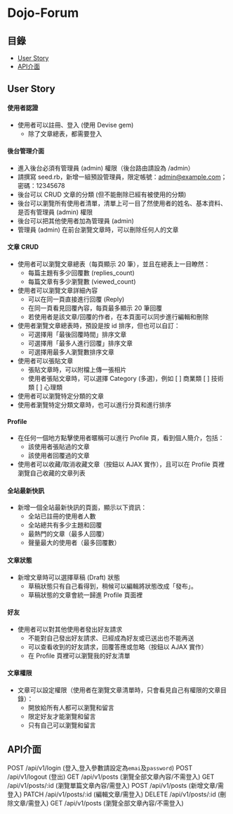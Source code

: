 # Dojo-Forum
## 目錄
* [User Story](#user-story)
* [API介面](#api介面)

## User Story
#### 使用者認證
* 使用者可以註冊、登入 (使用 Devise gem)
  * 除了文章總表，都需要登入

#### 後台管理介面
* 進入後台必須有管理員 (admin) 權限（後台路由請設為 /admin）
* 請撰寫 seed.rb，新增一組預設管理員，限定帳號：admin@example.com；密碼：12345678
* 後台可以 CRUD 文章的分類 (但不能刪除已經有被使用的分類)
* 後台可以瀏覽所有使用者清單，清單上可一目了然使用者的姓名、基本資料、是否有管理員 (admin) 權限
* 後台可以把其他使用者加為管理員 (admin)
* 管理員 (admin) 在前台瀏覽文章時，可以刪除任何人的文章

#### 文章 CRUD
* 使用者可以瀏覽文章總表（每頁顯示 20 筆），並且在總表上一目瞭然：
  * 每篇主題有多少回覆數 (replies_count)
  * 每篇文章有多少瀏覽數 (viewed_count)
* 使用者可以瀏覽文章詳細內容
  * 可以在同一頁直接進行回覆 (Reply)
  * 在同一頁看見回覆內容，每頁最多顯示 20 筆回覆
  * 若使用者是該文章/回覆的作者，在本頁面可以同步進行編輯和刪除
* 使用者瀏覽文章總表時，預設是按 id 排序，但也可以自訂：
  * 可選擇用「最後回覆時間」排序文章
  * 可選擇用「最多人進行回覆」排序文章
  * 可選擇用最多人瀏覽數排序文章
* 使用者可以張貼文章
  * 張貼文章時，可以附檔上傳一張相片
  * 使用者張貼文章時，可以選擇 Category (多選)，例如 [ ] 商業類 [ ] 技術類 [ ] 心理類
* 使用者可以瀏覽特定分類的文章
* 使用者瀏覽特定分類文章時，也可以進行分頁和進行排序

#### Profile
* 在任何一個地方點擊使用者暱稱可以進行 Profile 頁，看到個人簡介，包括：
  * 該使用者張貼過的文章
  * 該使用者回覆過的文章
* 使用者可以收藏/取消收藏文章（按鈕以 AJAX 實作），且可以在 Profile 頁裡瀏覽自己收藏的文章列表

#### 全站最新快訊
* 新增一個全站最新快訊的頁面，顯示以下資訊：
  * 全站已註冊的使用者人數
  * 全站總共有多少主題和回覆
  * 最熱門的文章（最多人回覆）
  * 聲量最大的使用者（最多回覆數）

#### 文章狀態
* 新增文章時可以選擇草稿 (Draft) 狀態
  * 草稿狀態只有自己看得到，稍候可以編輯將狀態改成「發布」。
  * 草稿狀態的文章會統一歸進 Profile 頁面裡

#### 好友
* 使用者可以對其他使用者發出好友請求
  * 不能對自己發出好友請求、已經成為好友或已送出也不能再送
  * 可以查看收到的好友請求，回覆答應或忽略（按鈕以 AJAX 實作）
  * 在 Profile 頁裡可以瀏覽我的好友清單

#### 文章權限
* 文章可以設定權限（使用者在瀏覽文章清單時，只會看見自己有權限的文章目錄）：
  * 開放給所有人都可以瀏覽和留言
  * 限定好友才能瀏覽和留言
  * 只有自己可以瀏覽和留言

## API介面
POST /api/v1/login (登入,登入參數請設定為`emai`及`password`)
POST /api/v1/logout (登出)
GET /api/v1/posts (瀏覽全部文章內容/不需登入)
GET /api/v1/posts/:id (瀏覽單篇文章內容/需登入)
POST /api/v1/posts (新增文章/需登入)
PATCH /api/v1/posts/:id (編輯文章/需登入)
DELETE /api/v1/posts/:id (刪除文章/需登入)
GET /api/v1/posts (瀏覽全部文章內容/不需登入)
